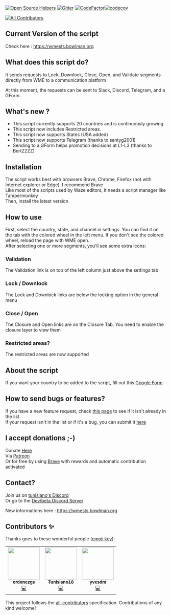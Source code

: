 [![Open Source Helpers](https://www.codetriage.com/tunisiano187/wme-send-to-slack/badges/users.svg)](https://www.codetriage.com/tunisiano187/wme-send-to-slack) [![Gitter](https://badges.gitter.im/Tunisiano18/community.svg)](https://gitter.im/Tunisiano18/community?utm_source=badge&utm_medium=badge&utm_campaign=pr-badge) [![CodeFactor](https://www.codefactor.io/repository/github/tunisiano187/wme-send-to-slack/badge)](https://www.codefactor.io/repository/github/tunisiano187/wme-send-to-slack)[![codecov](https://codecov.io/gh/tunisiano187/WME-send-to-slack/branch/beta/graph/badge.svg?token=gvyCs8IUtB)](https://codecov.io/gh/tunisiano187/WME-send-to-slack)
<!-- ALL-CONTRIBUTORS-BADGE:START - Do not remove or modify this section -->
[![All Contributors](https://img.shields.io/badge/all_contributors-3-orange.svg?style=flat-square)](#contributors-)
<!-- ALL-CONTRIBUTORS-BADGE:END -->

## Current Version of the script ##
Check here : https://wmests.bowlman.org

## What does this script do?
It sends requests to Lock, Downlock, Close, Open, and Validate segments directly from WME to a communication platform  

At this moment, the requests can be sent to Slack, Discord, Telegram, and a GForm.

## What's new ?
* This script currently supports 20 countries and is continuously growing
* This script now includes Restricted areas.
* This script now supports States (USA added)
* This script now supports Telegram (thanks to santyg2001)
* Sending to a GForm helps promotion decisions at L1-L3 (thanks to BertZZZZ)

## Installation
The script works best with browsers Brave, Chrome, Firefox (not with Internet explorer or Edge). I recommend Brave  
Like most of the scripts used by Waze editors, it needs a script manager like Tampermonkey   
Then, install the latest version

## How to use
First, select the country, state, and channel in settings. You can find it on the tab with the colored wheel in the left menu. If you don't see the colored wheel, reload the page with WME open.  
After selecting one or more segments, you'll see some extra icons:

### Validation
The Validation link is on top of the left column just above the settings tab

### Lock / Downlock
The Lock and Downlock links are below the locking option in the general menu

### Close / Open
The Closure and Open links are on the Closure Tab. You need to enable the closure layer to view them

### Restricted areas?
The restricted areas are now supported

## About the script 
If you want your country to be added to the script, fill out this [Google Form](https://forms.gle/gjWajvFdXu3kRwoS8)

## How to send bugs or features?

If you have a new feature request, check [this page](https://github.com/tunisiano187/WME-send-to-slack/issues) to see if it isn't already in the list  
If your request isn't in the list or if it's a bug, you can submit it [here](https://github.com/tunisiano187/WME-send-to-slack/issues/new/choose)

## I accept donations ;-)
Donate [Here](http://ko-fi.com/tunisiano)  
Via [Patreon](https://www.patreon.com/bePatron?u=39585820)  
Or for free by using [Brave](https://brave.com/?ref=bow320) with rewards and automatic contribution activated

## Contact?
Join us on [tunisiano's Discord](https://discord.gg/RqRCGS3)  
Or go to the [Dev/beta Discord Server](https://discord.gg/JWEMXwF)  

New informations here : https://wmests.bowlman.org

## Contributors ✨

Thanks goes to these wonderful people ([emoji key](https://allcontributors.org/docs/en/emoji-key)):

<!-- ALL-CONTRIBUTORS-LIST:START - Do not remove or modify this section -->
<!-- prettier-ignore-start -->
<!-- markdownlint-disable -->
<table>
  <tr>
    <td align="center"><a href="https://github.com/ordonezgs"><img src="https://avatars3.githubusercontent.com/u/17103864?v=4?s=100" width="100px;" alt=""/><br /><sub><b>ordonezgs</b></sub></a><br /><a href="https://github.com/tunisiano187/WME-send-to-slack/commits?author=ordonezgs" title="Code">💻</a></td>
    <td align="center"><a href="https://www.bowlman.org"><img src="https://avatars2.githubusercontent.com/u/6095739?v=4?s=100" width="100px;" alt=""/><br /><sub><b>Tunisiano18</b></sub></a><br /><a href="https://github.com/tunisiano187/WME-send-to-slack/commits?author=tunisiano187" title="Code">💻</a></td>
    <td align="center"><a href="https://github.com/yvesdm"><img src="https://avatars.githubusercontent.com/u/1426956?v=4?s=100" width="100px;" alt=""/><br /><sub><b>yvesdm</b></sub></a><br /><a href="https://github.com/tunisiano187/WME-send-to-slack/commits?author=yvesdm" title="Code">💻</a></td>
  </tr>
</table>

<!-- markdownlint-restore -->
<!-- prettier-ignore-end -->

<!-- ALL-CONTRIBUTORS-LIST:END -->

This project follows the [all-contributors](https://github.com/all-contributors/all-contributors) specification. Contributions of any kind welcome!

